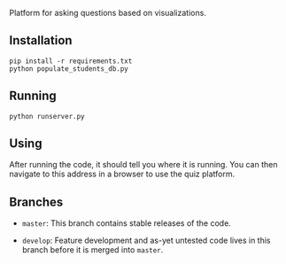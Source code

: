 Platform for asking questions based on visualizations.

## Installation

    pip install -r requirements.txt
    python populate_students_db.py

## Running

    python runserver.py

## Using

After running the code, it should tell you where it is running. You can
then navigate to this address in a browser to use the quiz platform.

## Branches

- `master`: This branch contains stable releases of the code.

- `develop`: Feature development and as-yet untested code lives in
    this branch before it is merged into `master`.
